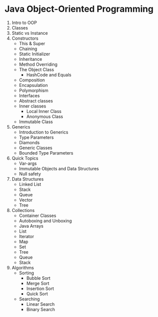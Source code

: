 # Java Object-Oriented Programming

1. Intro to OOP
2. Classes
3. Static vs Instance
4. Constructors
    * This & Super
    * Chaining
    * Static Initializer
    * Inheritance
    * Method Overriding
    * The Object Class
        * HashCode and Equals
    * Composition
    * Encapsulation
    * Polymorphism
    * Interfaces
    * Abstract classes
    * Inner classes
        * Local Inner Class
        * Anonymous Class
    * Immutable Class
5. Generics
    * Introduction to Generics
    * Type Parameters
    * Diamonds
    * Generic Classes
    * Bounded Type Parameters
6. Quick Topics
    * Var-args
    * Immutable Objects and Data Structures
    * Null safety
7. Data Structures
    * Linked List
    * Stack
    * Queue
    * Vector
    * Tree
8. Collections
    * Container Classes
    * Autoboxing and Unboxing
    * Java Arrays
    * List
    * Iterator
    * Map
    * Set
    * Tree
    * Queue
    * Stack
9. Algorithms
    * Sorting
        * Bubble Sort
        * Merge Sort
        * Insertion Sort
        * Quick Sort
    * Searching
        * Linear Search
        * Binary Search 
